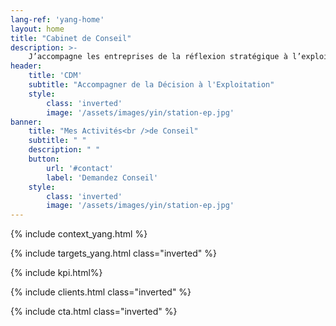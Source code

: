 ```yaml
---
lang-ref: 'yang-home'
layout: home
title: "Cabinet de Conseil"
description: >-
    J’accompagne les entreprises de la réflexion stratégique à l’exploitation des moyens. Analyse stratégique, définition de projet, structuration, gestion et pilotage, suivi d’exécution, gestion des risques, résolution de dysfonctionnements et de non-performances, amélioration continue.
header:
    title: 'CDM'
    subtitle: "Accompagner de la Décision à l'Exploitation"
    style:
        class: 'inverted'
        image: '/assets/images/yin/station-ep.jpg'
banner:
    title: "Mes Activités<br />de Conseil"
    subtitle: " "
    description: " "
    button:
        url: '#contact'
        label: 'Demandez Conseil'
    style:
        class: 'inverted'
        image: '/assets/images/yin/station-ep.jpg'
---
```


{% include context_yang.html %}

{% include targets_yang.html class="inverted" %}

{% include kpi.html%}

{% include clients.html class="inverted" %}

{% include cta.html class="inverted" %}
